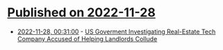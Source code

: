 # [Published on 2022-11-28](index.md)

* [2022-11-28, 00:31:00](https://news.slashdot.org/story/22/11/28/0029240/us-goverment-investigating-real-estate-tech-company-accused-of-helping-landlords-collude?utm_source=rss1.0mainlinkanon&utm_medium=feed) - [US Goverment Investigating Real-Estate Tech Company Accused of Helping Landlords Collude](https://news.slashdot.org/story/22/11/28/0029240/us-goverment-investigating-real-estate-tech-company-accused-of-helping-landlords-collude?utm_source=rss1.0mainlinkanon&utm_medium=feed)

